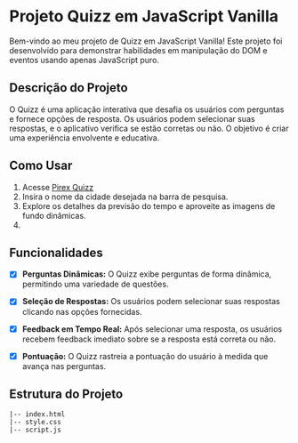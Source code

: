 # Projeto Quizz em JavaScript Vanilla

Bem-vindo ao meu projeto de Quizz em JavaScript Vanilla! Este projeto foi desenvolvido para demonstrar habilidades em manipulação do DOM e eventos usando apenas JavaScript puro.

## Descrição do Projeto

O Quizz é uma aplicação interativa que desafia os usuários com perguntas e fornece opções de resposta. Os usuários podem selecionar suas respostas, e o aplicativo verifica se estão corretas ou não. O objetivo é criar uma experiência envolvente e educativa.

## Como Usar

1. Acesse [Pirex Quizz](https://pirex-quizz.netlify.app/)
2. Insira o nome da cidade desejada na barra de pesquisa.
3. Explore os detalhes da previsão do tempo e aproveite as imagens de fundo dinâmicas.
4. 
## Funcionalidades

- [x] **Perguntas Dinâmicas:** O Quizz exibe perguntas de forma dinâmica, permitindo uma variedade de questões.

- [x] **Seleção de Respostas:** Os usuários podem selecionar suas respostas clicando nas opções fornecidas.

- [x] **Feedback em Tempo Real:** Após selecionar uma resposta, os usuários recebem feedback imediato sobre se a resposta está correta ou não.

- [x] **Pontuação:** O Quizz rastreia a pontuação do usuário à medida que avança nas perguntas.

## Estrutura do Projeto

```plaintext
|-- index.html
|-- style.css
|-- script.js
